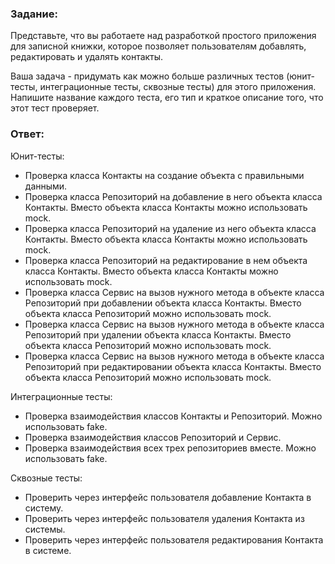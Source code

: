 ### Задание:

Представьте, что вы работаете над разработкой простого приложения для записной книжки, которое позволяет пользователям добавлять, редактировать и удалять контакты. 

Ваша задача - придумать как можно больше различных тестов (юнит-тесты, интеграционные тесты, сквозные тесты) для этого приложения. Напишите название каждого теста, его тип и краткое описание того, что этот тест проверяет.

### Ответ:

Юнит-тесты:
- Проверка класса Контакты на создание объекта с правильными данными.
- Проверка класса Репозиторий на добавление в него объекта класса Контакты. Вместо объекта класса Контакты можно использовать mock.
- Проверка класса Репозиторий на удаление из него объекта класса Контакты. Вместо объекта класса Контакты можно использовать mock.
- Проверка класса Репозиторий на редактирование в нем объекта класса Контакты. Вместо объекта класса Контакты можно использовать mock.
- Проверка класса Сервис на вызов нужного метода в объекте класса Репозиторий при добавлении объекта класса Контакты. Вместо объекта класса Репозиторий можно использовать mock.
- Проверка класса Сервис на вызов нужного метода в объекте класса Репозиторий при удалении объекта класса Контакты. Вместо объекта класса Репозиторий можно использовать mock.
- Проверка класса Сервис на вызов нужного метода в объекте класса Репозиторий при редактировании объекта класса Контакты. Вместо объекта класса Репозиторий можно использовать mock.

Интеграционные тесты:
- Проверка взаимодействия классов Контакты и Репозиторий. Можно использовать fake.
- Проверка взаимодействия классов Репозиторий и Сервис.
- Проверка взаимодействия всех трех репозиториев вместе. Можно использовать fake.

Сквозные тесты:
- Проверить через интерфейс пользователя добавление Контакта в систему.
- Проверить через интерфейс пользователя удаления Контакта из системы.
- Проверить через интерфейс пользователя редактирования Контакта в системе.